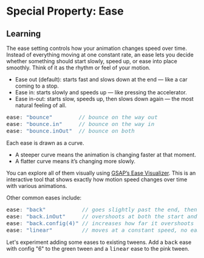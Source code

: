 <style>
code, pre {
  font-size: 0.9rem;
}
</style>

# Special Property: Ease

## Learning
The ease setting controls how your animation changes speed over time. Instead of everything moving at one constant rate, an ease lets you decide whether something should start slowly, speed up, or ease into place smoothly. Think of it as the rhythm or feel of your motion.

- Ease out (default): starts fast and slows down at the end — like a car coming to a stop.
- Ease in: starts slowly and speeds up — like pressing the accelerator.
- Ease in-out: starts slow, speeds up, then slows down again — the most natural feeling of all.

```javascript
ease: "bounce"        // bounce on the way out
ease: "bounce.in"     // bounce on the way in
ease: "bounce.inOut"  // bounce on both
```

Each ease is drawn as a curve.
- A steeper curve means the animation is changing faster at that moment.
- A flatter curve means it’s changing more slowly.

You can explore all of them visually using [GSAP’s Ease Visualizer](https://gsap.com/docs/v3/Eases/?ref=6234). This is an interactive tool that shows exactly how motion speed changes over time with various animations.

Other common eases include:
```javascript
ease: "back"           // goes slightly past the end, then settles back
ease: "back.inOut"     // overshoots at both the start and end
ease: "back.config(4)" // increases how far it overshoots (larger number = stronger)
ease: "linear"         // moves at a constant speed, no easing
```

Let's experiment adding some eases to existing tweens. Add a `back` ease with config "6" to the green tween and a `linear` ease to the pink tween.
